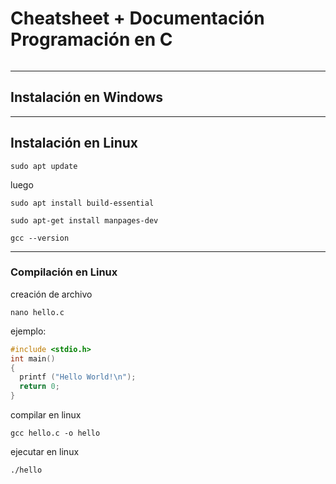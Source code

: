 # Cheatsheet + Documentación Programación en C

```linux

```
------------------------------
## Instalación en Windows

------------------------------
## Instalación en Linux
```linux
sudo apt update
```
luego
```linux
sudo apt install build-essential
```
```linux
sudo apt-get install manpages-dev
```

```linux
gcc --version
```

------------------------------
### Compilación en Linux
creación de archivo
```linux
nano hello.c
```
ejemplo:
```c
#include <stdio.h>
int main()
{
  printf ("Hello World!\n");
  return 0;
}

```
compilar en linux
```linux
gcc hello.c -o hello
```

ejecutar en linux
```linux
./hello
```




